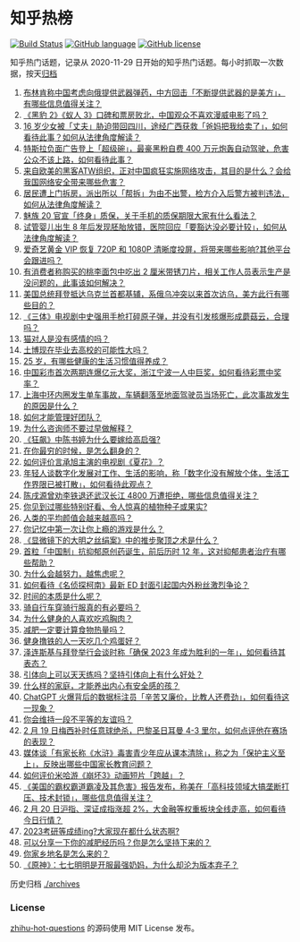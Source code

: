 # 知乎热榜
[![Build Status](https://github.com/ToWeLong/zhihu-hot-questions/workflows/CI/badge.svg)](https://github.com/ToWeLong/zhihu-hot-questions/actions)
[![GitHub language](https://img.shields.io/badge/language-golang-orange.svg)](https://golang.org/)
[![GitHub license](https://img.shields.io/github/license/ToWeLong/zhihu-hot-questions)](https://github.com/ToWeLong/zhihu-hot-questions/blob/main/LICENSE)

知乎热门话题，记录从 2020-11-29 日开始的知乎热门话题。每小时抓取一次数据，按天[归档](./archives)

<!-- BEGIN -->

1. [布林肯称中国考虑向俄提供武器弹药，中方回击「不断提供武器的是美方」，有哪些信息值得关注？](https://www.zhihu.com/question/585158374)
1. [《黑豹 2》《蚁人 3》口碑和票房败北，中国观众不喜欢漫威电影了吗？](https://www.zhihu.com/question/585107965)
1. [16 岁少女被「丈夫」胁迫带回四川，途经广西获救「爸妈把我给卖了」，如何看待此事？如何从法律角度解读？](https://www.zhihu.com/question/585148949)
1. [特斯拉负面广告登上「超级碗」，最豪黑粉自费 400 万元炮轰自动驾驶，危害公众不该上路，如何看待此事？](https://www.zhihu.com/question/584012362)
1. [来自欧美的黑客ATW组织，正对中国疯狂实施网络攻击，其目的是什么？会给我国网络安全带来哪些危害？](https://www.zhihu.com/question/585093673)
1. [居民遭上门拆房，派出所以「帮拆」为由不出警，检方介入后警方被判违法，如何从法律角度解读？](https://www.zhihu.com/question/585090341)
1. [魅族 20 官宣「终身」质保，关于手机的质保期限大家有什么看法？](https://www.zhihu.com/question/585169881)
1. [试管婴儿出生 8 年后发现胚胎放错，医院回应「要豁达没必要计较」，如何从法律角度解读？](https://www.zhihu.com/question/585106522)
1. [爱奇艺黄金 VIP 恢复 720P 和 1080P 清晰度投屏，将带来哪些影响?其他平台会跟进吗？](https://www.zhihu.com/question/585099420)
1. [有消费者称购买的桃李面包中吃出 2 厘米带锈刀片，相关工作人员表示生产是没问题的，此事该如何解决？](https://www.zhihu.com/question/585012356)
1. [美国总统拜登抵达乌克兰首都基辅，系俄乌冲突以来首次访乌，美方此行有哪些目的？](https://www.zhihu.com/question/585186444)
1. [《三体》电视剧中史强用手枪打碎原子弹，并没有引发核爆形成蘑菇云，合理吗？](https://www.zhihu.com/question/585123305)
1. [猫对人是没有感情的吗？](https://www.zhihu.com/question/27378204)
1. [土博现在毕业去高校的可能性大吗？](https://www.zhihu.com/question/341258879)
1. [25 岁，有哪些健康的生活习惯值得养成？](https://www.zhihu.com/question/296374184)
1. [中国彩市首次两期连爆亿元大奖，浙江宁波一人中巨奖，如何看待彩票中奖率？](https://www.zhihu.com/question/585103257)
1. [上海中环内圈发生单车事故，车辆翻落至地面驾驶员当场死亡，此次事故发生的原因是什么？](https://www.zhihu.com/question/584979362)
1. [如何才能管理好团队？](https://www.zhihu.com/question/547223691)
1. [为什么咨询师不要过早做解释？](https://www.zhihu.com/question/584560784)
1. [《狂飙》中陈书婷为什么要嫁给高启强?](https://www.zhihu.com/question/579656239)
1. [在你最穷的时候，是怎么翻身的？](https://www.zhihu.com/question/403275033)
1. [如何评价言承旭主演的电视剧《夏花》？](https://www.zhihu.com/question/583797617)
1. [年轻人谈数字化发展对工作、生活的影响，称「数字化没有解放个体，生活工作界限已被打散」，如何看待此观点？](https://www.zhihu.com/question/585158039)
1. [陈戌源曾劝李铁退还武汉长江 4800 万遭拒绝，哪些信息值得关注？](https://www.zhihu.com/question/585104164)
1. [你见到过哪些特别好看、令人惊喜的植物种子或果实?](https://www.zhihu.com/question/579470975)
1. [人类的平均颜值会越来越高吗？](https://www.zhihu.com/question/305830287)
1. [你记忆中第一次让你上瘾的游戏是什么？](https://www.zhihu.com/question/405577246)
1. [《显微镜下的大明之丝绢案》中的推步聚顶之术是什么？](https://www.zhihu.com/question/585022444)
1. [首粒「中国制」抗抑郁原创药诞生，前后历时 12 年，这对抑郁患者治疗有哪些帮助？](https://www.zhihu.com/question/585109671)
1. [为什么会越努力，越焦虑呢？](https://www.zhihu.com/question/584738483)
1. [如何看待《名侦探柯南》最新 ED 封面引起国内外粉丝激烈争论？](https://www.zhihu.com/question/584924037)
1. [时间的本质是什么呢？](https://www.zhihu.com/question/583947046)
1. [骑自行车穿骑行服真的有必要吗？](https://www.zhihu.com/question/583699526)
1. [为什么健身的人喜欢吃鸡胸肉？](https://www.zhihu.com/question/583609820)
1. [减肥一定要计算食物热量吗？](https://www.zhihu.com/question/581086565)
1. [健身撸铁的人一天吃几个鸡蛋好？](https://www.zhihu.com/question/581952294)
1. [泽连斯基与拜登举行会谈时称「确保 2023 年成为胜利的一年」，如何看待其表态？](https://www.zhihu.com/question/585204509)
1. [引体向上可以天天练吗？坚持引体向上有什么好处？](https://www.zhihu.com/question/582906581)
1. [什么样的家庭，才能养出内心有安全感的孩？](https://www.zhihu.com/question/576082348)
1. [ChatGPT 火爆背后的数据标注员「辛苦又廉价，比教人还费劲」，如何看待这一现象？](https://www.zhihu.com/question/584909704)
1. [你会维持一段不平等的友谊吗？](https://www.zhihu.com/question/584885464)
1. [2 月 19 日梅西补时任意球绝杀，巴黎圣日耳曼 4-3 里尔，如何点评他在赛场的表现？](https://www.zhihu.com/question/585032049)
1. [媒体谈「有家长称《水浒》毒害青少年应从课本清除」，称之为「保护主义至上」，反映出哪些中国家长教育问题？](https://www.zhihu.com/question/585001216)
1. [如何评价米哈游《崩坏3》动画短片「跨越」？](https://www.zhihu.com/question/584508132)
1. [《美国的霸权霸道霸凌及其危害》报告发布，称美在「高科技领域大搞垄断打压、技术封锁」，哪些信息值得关注？](https://www.zhihu.com/question/585144427)
1. [2 月 20 日沪指、深证成指涨超 2%，大金融等权重板块全线走高，如何看待今日行情？](https://www.zhihu.com/question/585110423)
1. [2023考研等成绩ing?大家现在都什么状态啊?](https://www.zhihu.com/question/580220542)
1. [可以分享一下你的减肥经历吗？你是怎么坚持下来的？](https://www.zhihu.com/question/583578187)
1. [你家乡地名是怎么来的？](https://www.zhihu.com/question/574328406)
1. [《原神》：七七明明是开服最强奶妈，为什么却沦为版本弃子？](https://www.zhihu.com/question/585078376)

<!-- END -->

历史归档 [./archives](./archives)


### License
[zhihu-hot-questions](https://github.com/towelong/zhihu-hot-questions) 的源码使用 MIT License 发布。